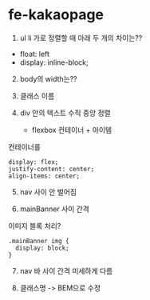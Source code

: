 # fe-kakaopage

1. ul li 가로 정렬할 때 아래 두 개의 차이는??

- float: left
- display: inline-block;

2. body의 width는??
3. 클래스 이름
4. div 안의 텍스트 수직 중앙 정렬

   - flexbox 컨테이너 + 아이템

컨테이너를

```
display: flex;
justify-content: center;
align-items: center;
```

5. nav 사이 안 벌어짐

6. mainBanner 사이 간격

이미지 블록 처리?

```
.mainBanner img {
  display: block;
}
```

7. nav 바 사이 간격 미세하게 다름

8. 클래스명 -> BEM으로 수정
